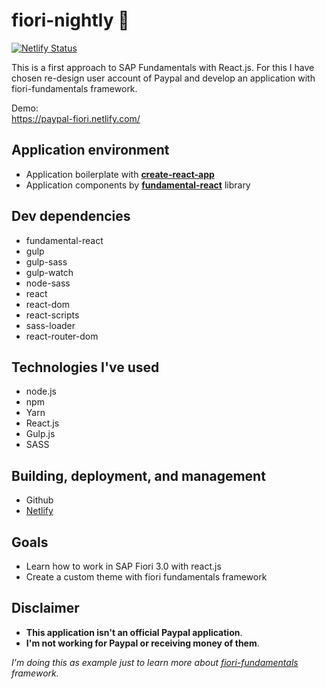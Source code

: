 # fiori-nightly 🌼
[![Netlify Status](https://api.netlify.com/api/v1/badges/dc61b5a5-ec18-4e58-b3c3-3d9ff920e521/deploy-status)](https://app.netlify.com/sites/paypal-fiori/deploys)

This is a first approach to SAP Fundamentals with React.js. 
For this I have chosen re-design user account of Paypal and develop an application with fiori-fundamentals framework.

Demo:</br>
https://paypal-fiori.netlify.com/



## Application environment
- Application boilerplate with **[create-react-app](https://github.com/facebook/create-react-app)**
- Application components by **[fundamental-react](https://github.com/SAP/fundamental-react)** library 

## Dev dependencies
- fundamental-react
- gulp
- gulp-sass
- gulp-watch
- node-sass
- react
- react-dom
- react-scripts
- sass-loader
- react-router-dom

## Technologies I've used
- node.js
- npm
- Yarn
- React.js
- Gulp.js
- SASS

## Building, deployment, and management
- Github
- [Netlify](https://www.netlify.com/)


## Goals
- Learn how to work in SAP Fiori 3.0 with react.js
- Create a custom theme with fiori fundamentals framework



## Disclaimer
- **This application isn't an official Paypal application**.
- **I'm not working for Paypal or receiving money of them**. 

*I'm doing this as example just to learn more about [fiori-fundamentals](https://sap.github.io/fundamental/) framework.*

